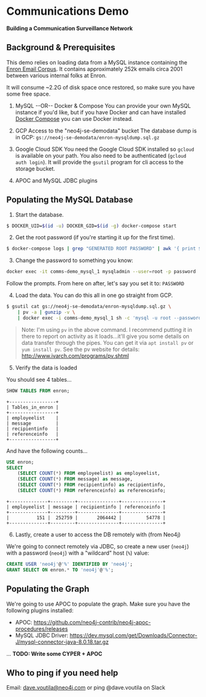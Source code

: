 # Communications Demo
__Building a Communication Surveillance Network__

## Background & Prerequisites
This demo relies on loading data from a MySQL instance containing the
[Enron Email Corpus](https://en.wikipedia.org/wiki/Enron_Corpus). It
contains approximately 252k emails circa 2001 between various internal
folks at Enron.

It will consume ~2.2G of disk space once restored, so make sure you
have some free space.

1. MySQL --OR-- Docker & Compose
You can provide your own MySQL instance if you'd like, but if you have
Docker and can have installed [Docker
Compose](https://docs.docker.com/compose/install/) you can use Docker instead.

2. GCP Access to the "neo4j-se-demodata" bucket
The database dump is in GCP:
`gs://neo4j-se-demodata/enron-mysqldump.sql.gz`

3. Google Cloud SDK
You need the Google Cloud SDK installed so `gcloud` is available on
your path. You also need to be authenticated (`gcloud auth login`). It
will provide the `gsutil` program for cli access to the storage bucket.

4. APOC and MySQL JDBC plugins


## Populating the MySQL Database

1. Start the database.

```bash
$ DOCKER_UID=$(id -u) DOCKER_GID=$(id -g) docker-compose start
```

2. Get the root password (if you're starting it up for the first time).
```bash
$ docker-compose logs | grep "GENERATED ROOT PASSWORD" | awk '{ print $NF }
```

3. Change the password to something you know:

```bash
docker exec -it comms-demo_mysql_1 mysqladmin --user=root -p password
```

Follow the prompts. From here on after, let's say you set it to: `PASSWORD`

4. Load the data. You can do this all in one go straight from GCP.

```bash
$ gsutil cat gs://neo4j-se-demodata/enron-mysqldump.sql.gz \
    | pv -a | gunzip -v \
    | docker exec -i comms-demo_mysql_1 sh -c 'mysql -u root --password=ooT4jizoozah5eey9fo1weiwohtho3vi'
```

> Note: I'm using `pv` in the above command. I recommend putting it in
> there to report on activity as it loads...it'll give you some
> details on data transfer through the pipes. You can get it via `apt
> install pv` or `yum install pv`. See the pv website for details:
> http://www.ivarch.com/programs/pv.shtml

5. Verify the data is loaded

You should see 4 tables...
```sql
SHOW TABLES FROM enron;
```
```
+-----------------+
| Tables_in_enron |
+-----------------+
| employeelist    |
| message         |
| recipientinfo   |
| referenceinfo   |
+-----------------+
```

And have the following counts...

```sql
USE enron;
SELECT
    (SELECT COUNT(*) FROM employeelist) as employeelist,
    (SELECT COUNT(*) FROM message) as message,
    (SELECT COUNT(*) FROM recipientinfo) as recipientinfo,
    (SELECT COUNT(*) FROM referenceinfo) as referenceinfo;
```

```
+--------------+---------+---------------+---------------+
| employeelist | message | recipientinfo | referenceinfo |
+--------------+---------+---------------+---------------+
|          151 |  252759 |       2064442 |         54778 |
+--------------+---------+---------------+---------------+
```

6. Lastly, create a user to access the DB remotely with (from Neo4j)

We're going to connect remotely via JDBC, so create a new user
(`neo4j`) with a password (`neo4j`) with a "wildcard" host (`%`) value:

```sql
CREATE USER 'neo4j'@'%' IDENTIFIED BY 'neo4j';
GRANT SELECT ON enron.* TO 'neo4j'@'%';
```

## Populating the Graph
We're going to use APOC to populate the graph. Make sure you have the
following plugins installed:

- APOC: https://github.com/neo4j-contrib/neo4j-apoc-procedures/releases
- MySQL JDBC Driver: https://dev.mysql.com/get/Downloads/Connector-J/mysql-connector-java-8.0.18.tar.gz

...
**TODO: Write some CYPER + APOC**

## Who to ping if you need help

Email: dave.voutila@neo4j.com or ping @dave.voutila on Slack
